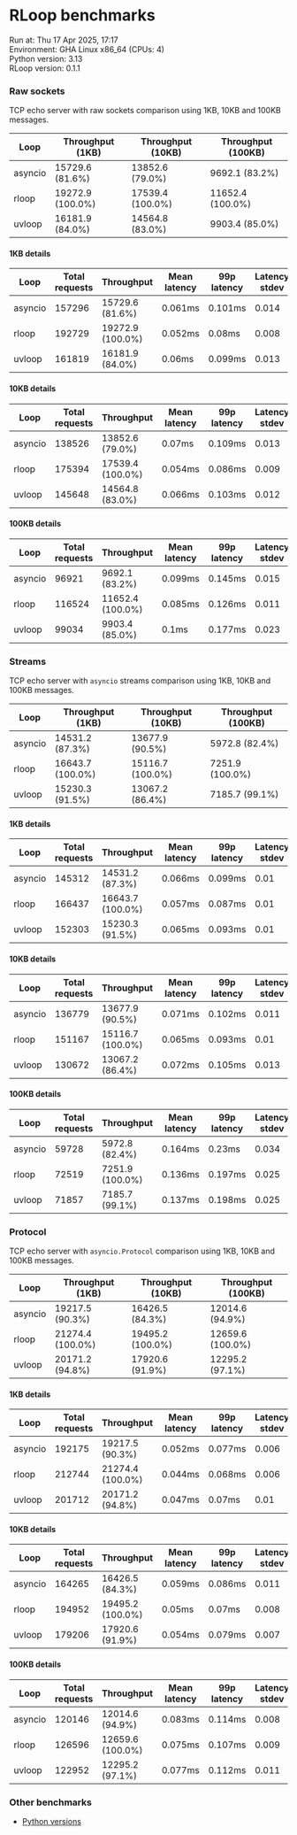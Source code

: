 # RLoop benchmarks

Run at: Thu 17 Apr 2025, 17:17    
Environment: GHA Linux x86_64 (CPUs: 4)    
Python version: 3.13    
RLoop version: 0.1.1    

### Raw sockets

TCP echo server with raw sockets comparison using 1KB, 10KB and 100KB messages.


| Loop | Throughput (1KB) | Throughput (10KB) | Throughput (100KB) |
| --- | --- | --- | --- |
| asyncio | 15729.6 (81.6%) | 13852.6 (79.0%) | 9692.1 (83.2%) | 
| rloop | 19272.9 (100.0%) | 17539.4 (100.0%) | 11652.4 (100.0%) | 
| uvloop | 16181.9 (84.0%) | 14564.8 (83.0%) | 9903.4 (85.0%) | 


#### 1KB details

| Loop | Total requests | Throughput | Mean latency | 99p latency | Latency stdev |
| --- | --- | --- | --- | --- | --- |
| asyncio | 157296 | 15729.6 (81.6%) | 0.061ms | 0.101ms | 0.014 |
| rloop | 192729 | 19272.9 (100.0%) | 0.052ms | 0.08ms | 0.008 |
| uvloop | 161819 | 16181.9 (84.0%) | 0.06ms | 0.099ms | 0.013 |


#### 10KB details

| Loop | Total requests | Throughput | Mean latency | 99p latency | Latency stdev |
| --- | --- | --- | --- | --- | --- |
| asyncio | 138526 | 13852.6 (79.0%) | 0.07ms | 0.109ms | 0.013 |
| rloop | 175394 | 17539.4 (100.0%) | 0.054ms | 0.086ms | 0.009 |
| uvloop | 145648 | 14564.8 (83.0%) | 0.066ms | 0.103ms | 0.012 |


#### 100KB details

| Loop | Total requests | Throughput | Mean latency | 99p latency | Latency stdev |
| --- | --- | --- | --- | --- | --- |
| asyncio | 96921 | 9692.1 (83.2%) | 0.099ms | 0.145ms | 0.015 |
| rloop | 116524 | 11652.4 (100.0%) | 0.085ms | 0.126ms | 0.011 |
| uvloop | 99034 | 9903.4 (85.0%) | 0.1ms | 0.177ms | 0.023 |


### Streams

TCP echo server with `asyncio` streams comparison using 1KB, 10KB and 100KB messages.


| Loop | Throughput (1KB) | Throughput (10KB) | Throughput (100KB) |
| --- | --- | --- | --- |
| asyncio | 14531.2 (87.3%) | 13677.9 (90.5%) | 5972.8 (82.4%) | 
| rloop | 16643.7 (100.0%) | 15116.7 (100.0%) | 7251.9 (100.0%) | 
| uvloop | 15230.3 (91.5%) | 13067.2 (86.4%) | 7185.7 (99.1%) | 


#### 1KB details

| Loop | Total requests | Throughput | Mean latency | 99p latency | Latency stdev |
| --- | --- | --- | --- | --- | --- |
| asyncio | 145312 | 14531.2 (87.3%) | 0.066ms | 0.099ms | 0.01 |
| rloop | 166437 | 16643.7 (100.0%) | 0.057ms | 0.087ms | 0.01 |
| uvloop | 152303 | 15230.3 (91.5%) | 0.065ms | 0.093ms | 0.01 |


#### 10KB details

| Loop | Total requests | Throughput | Mean latency | 99p latency | Latency stdev |
| --- | --- | --- | --- | --- | --- |
| asyncio | 136779 | 13677.9 (90.5%) | 0.071ms | 0.102ms | 0.011 |
| rloop | 151167 | 15116.7 (100.0%) | 0.065ms | 0.093ms | 0.01 |
| uvloop | 130672 | 13067.2 (86.4%) | 0.072ms | 0.105ms | 0.013 |


#### 100KB details

| Loop | Total requests | Throughput | Mean latency | 99p latency | Latency stdev |
| --- | --- | --- | --- | --- | --- |
| asyncio | 59728 | 5972.8 (82.4%) | 0.164ms | 0.23ms | 0.034 |
| rloop | 72519 | 7251.9 (100.0%) | 0.136ms | 0.197ms | 0.025 |
| uvloop | 71857 | 7185.7 (99.1%) | 0.137ms | 0.198ms | 0.025 |


### Protocol

TCP echo server with `asyncio.Protocol` comparison using 1KB, 10KB and 100KB messages.


| Loop | Throughput (1KB) | Throughput (10KB) | Throughput (100KB) |
| --- | --- | --- | --- |
| asyncio | 19217.5 (90.3%) | 16426.5 (84.3%) | 12014.6 (94.9%) | 
| rloop | 21274.4 (100.0%) | 19495.2 (100.0%) | 12659.6 (100.0%) | 
| uvloop | 20171.2 (94.8%) | 17920.6 (91.9%) | 12295.2 (97.1%) | 


#### 1KB details

| Loop | Total requests | Throughput | Mean latency | 99p latency | Latency stdev |
| --- | --- | --- | --- | --- | --- |
| asyncio | 192175 | 19217.5 (90.3%) | 0.052ms | 0.077ms | 0.006 |
| rloop | 212744 | 21274.4 (100.0%) | 0.044ms | 0.068ms | 0.006 |
| uvloop | 201712 | 20171.2 (94.8%) | 0.047ms | 0.07ms | 0.01 |


#### 10KB details

| Loop | Total requests | Throughput | Mean latency | 99p latency | Latency stdev |
| --- | --- | --- | --- | --- | --- |
| asyncio | 164265 | 16426.5 (84.3%) | 0.059ms | 0.086ms | 0.011 |
| rloop | 194952 | 19495.2 (100.0%) | 0.05ms | 0.07ms | 0.008 |
| uvloop | 179206 | 17920.6 (91.9%) | 0.054ms | 0.079ms | 0.007 |


#### 100KB details

| Loop | Total requests | Throughput | Mean latency | 99p latency | Latency stdev |
| --- | --- | --- | --- | --- | --- |
| asyncio | 120146 | 12014.6 (94.9%) | 0.083ms | 0.114ms | 0.008 |
| rloop | 126596 | 12659.6 (100.0%) | 0.075ms | 0.107ms | 0.009 |
| uvloop | 122952 | 12295.2 (97.1%) | 0.077ms | 0.112ms | 0.011 |


### Other benchmarks

- [Python versions](./pyver.md)
